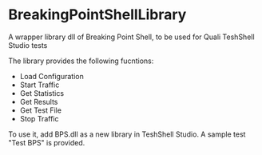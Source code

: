 # BreakingPointShellLibrary
A wrapper library dll of Breaking Point Shell, to be used for Quali TeshShell Studio tests

The library provides the following fucntions:
- Load Configuration
- Start Traffic
- Get Statistics
- Get Results
- Get Test File
- Stop Traffic

To use it, add BPS.dll as a new library in TeshShell Studio. A sample test "Test BPS" is provided.
